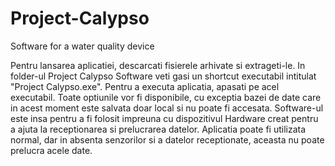 # Project-Calypso
Software for a water quality device

Pentru lansarea aplicatiei, descarcati fisierele arhivate si extrageti-le. In folder-ul Project Calypso Software veti gasi un shortcut executabil intitulat "Project Calypso.exe". Pentru a executa aplicatia, apasati pe acel executabil. Toate optiunile vor fi disponibile, cu exceptia bazei de date care in acest moment este salvata doar local si nu poate fi accesata. Software-ul este insa pentru a fi folosit impreuna cu dispozitivul Hardware creat pentru a ajuta la receptionarea si prelucrarea datelor. Aplicatia poate fi utilizata normal, dar in absenta senzorilor si a datelor receptionate, aceasta nu poate prelucra acele date.
